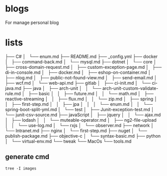 # blogs
For manage personal blog 
# lists
├── C#
│   └── enum.md
├── README.md
├── _config.yml
├── docker
│   ├── command-back.md
│   └── mysql.md
├── dotnet
│   └── core
│       ├── cross-domain-request.md
│       ├── custom-exception-page.md
│       ├── di-in-console.md
│       ├── docker.md
│       ├── eshop-on-container.md
│       ├── nlog.md
│       ├── public-not-found-view.md
│       ├── send-email.md
│       ├── wcf.md
│       └── web-api.md
├── gitlab
│   ├── ci-init.md
│   └── ci-java.md
├── java
│   ├── arch-unit
│   │   └── arch-unit-custom-validate-rule.md
│   ├── basic
│   │   ├── future.md
│   │   └── math.md
│   ├── reactive-streaming
│   │   ├── flux.md
│   │   └── zip.md
│   ├── spring
│   │   ├── first-step.md
│   │   ├── jpa
│   │   │   └── enum.md
│   │   └── spring-boot-split-yml.md
│   └── test
│       ├── Junit-exception-test.md
│       └── junit-csv-source.md
├── javaScript
│   ├── jquery
│   │   └── ajax.md
│   ├── lodash
│   │   └── muteable-operator.md
│   ├── ng2-file-upload
│   │   └── use-log.md
│   └── rxjs
│       └── observer.md
├── network
│   └── Intranet.md
├── nginx
│   └── first-step.md
├── nuget
│   └── publish-package.md
├── objective-c
│   └── syntax-basic.md
├── python
│   └── virtual-env.md
└── tweak
    └── MacOs
        └── tools.md


## generate cmd
`tree -I images`